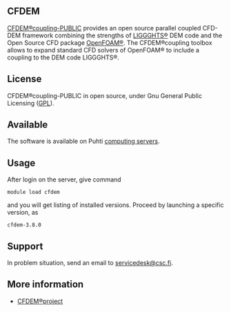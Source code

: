 ## CFDEM

[CFDEM®coupling-PUBLIC](https://www.cfdem.com/cfdemrcoupling-open-source-cfd-dem-framework) provides an open source parallel coupled CFD-DEM framework combining the strengths of [LIGGGHTS®](https://www.cfdem.com/liggghts-open-source-discrete-element-method-particle-simulation-code) DEM code and the Open Source CFD package [OpenFOAM®](https://openfoam.org/). The CFDEM®coupling toolbox allows to expand standard CFD solvers of OpenFOAM® to include a coupling to the DEM code LIGGGHTS®.

## License

CFDEM®coupling-PUBLIC in open source, under Gnu General Public Licensing ([GPL](https://www.gnu.org/licenses/gpl-3.0.en.html)).

## Available

The software is available on Puhti [computing servers](https://research.csc.fi/csc-s-servers).


## Usage

After login on the server, give command

    module load cfdem

and you will get listing of installed versions.  Proceed by launching a specific version, as

    cfdem-3.8.0


## Support

In problem situation, send an email to servicedesk@csc.fi.

## More information

* [CFDEM®project](https://www.cfdem.com/)


